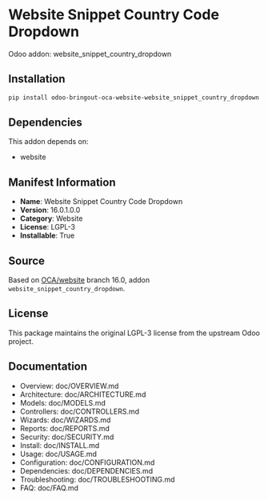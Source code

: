 # Website Snippet Country Code Dropdown

Odoo addon: website_snippet_country_dropdown

## Installation

```bash
pip install odoo-bringout-oca-website-website_snippet_country_dropdown
```

## Dependencies

This addon depends on:
- website

## Manifest Information

- **Name**: Website Snippet Country Code Dropdown
- **Version**: 16.0.1.0.0
- **Category**: Website
- **License**: LGPL-3
- **Installable**: True

## Source

Based on [OCA/website](https://github.com/OCA/website) branch 16.0, addon `website_snippet_country_dropdown`.

## License

This package maintains the original LGPL-3 license from the upstream Odoo project.

## Documentation

- Overview: doc/OVERVIEW.md
- Architecture: doc/ARCHITECTURE.md
- Models: doc/MODELS.md
- Controllers: doc/CONTROLLERS.md
- Wizards: doc/WIZARDS.md
- Reports: doc/REPORTS.md
- Security: doc/SECURITY.md
- Install: doc/INSTALL.md
- Usage: doc/USAGE.md
- Configuration: doc/CONFIGURATION.md
- Dependencies: doc/DEPENDENCIES.md
- Troubleshooting: doc/TROUBLESHOOTING.md
- FAQ: doc/FAQ.md
